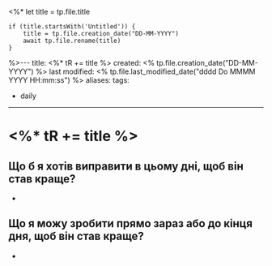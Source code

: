 <%*
	let title = tp.file.title
	
	if (title.startsWith('Untitled')) {
		title = tp.file.creation_date("DD-MM-YYYY")
		await tp.file.rename(title)
	}
%>---
title: <%* tR += title %>
created: <% tp.file.creation_date("DD-MM-YYYY") %>
last modified: <% tp.file.last_modified_date("dddd Do MMMM YYYY HH:mm:ss") %>
aliases: 
tags:
  - daily
---
# <%* tR += title %>
## Що б я хотів виправити в цьому дні, щоб він став краще?

- 

## Що я можу зробити прямо зараз або до кінця дня, щоб він став краще?

- 
